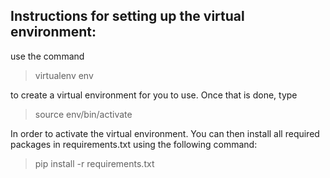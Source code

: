 ## Instructions for setting up the virtual environment:

use the command

> virtualenv env

to create a virtual environment for you to use. Once that is done, type

> source env/bin/activate

In order to activate the virtual environment.
You can then install all required packages in requirements.txt using the following command:

> pip install -r requirements.txt
